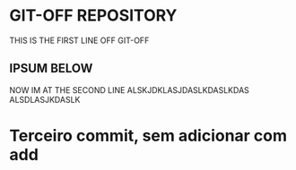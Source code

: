 # GIT-OFF REPOSITORY
THIS IS THE FIRST LINE OFF GIT-OFF

## IPSUM BELOW
NOW IM AT THE SECOND LINE
ALSKJDKLASJDASLKDASLKDAS
ALSDLASJKDASLK

# Terceiro commit, sem adicionar com add